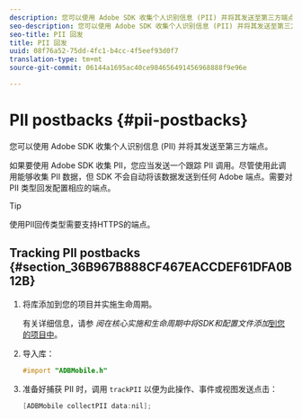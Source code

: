 ```yaml
---
description: 您可以使用 Adobe SDK 收集个人识别信息 (PII) 并将其发送至第三方端点。
seo-description: 您可以使用 Adobe SDK 收集个人识别信息 (PII) 并将其发送至第三方端点。
seo-title: PII 回发
title: PII 回发
uuid: 08f76a52-75dd-4fc1-b4cc-4f5eef93d0f7
translation-type: tm+mt
source-git-commit: 06144a1695ac40ce984656491456968888f9e96e

---
```



# PII postbacks {#pii-postbacks}

您可以使用 Adobe SDK 收集个人识别信息 (PII) 并将其发送至第三方端点。

如果要使用 Adobe SDK 收集 PII，您应当发送一个跟踪 PII 调用。尽管使用此调用能够收集 PII 数据，但 SDK 不会自动将该数据发送到任何 Adobe 端点。需要对 PII 类型回发配置相应的端点。

>[!TIP]
>
>使用PII回传类型需要支持HTTPS的端点。

## Tracking PII postbacks {#section_36B967B888CF467EACCDEF61DFA0B12B}

1. 将库添加到您的项目并实施生命周期。

   有关详细信息，请参 *阅在核心实施和生命周期中将SDK和配置文件添加*[到您的项目中](/help/ios/getting-started/dev-qs.md)。
1. 导入库：

   ```objective-c
   #import "ADBMobile.h"
   ```

1. 准备好捕获 PII 时，调用 `trackPII` 以便为此操作、事件或视图发送点击：

   ```objective-c
   [ADBMobile collectPII data:nil];
   ```


